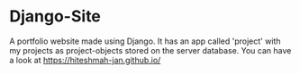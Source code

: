 # Django-Site
A portfolio website made using Django. It has an app called 'project' with my projects as project-objects stored on the server database.
You can have a look at https://hiteshmah-jan.github.io/
